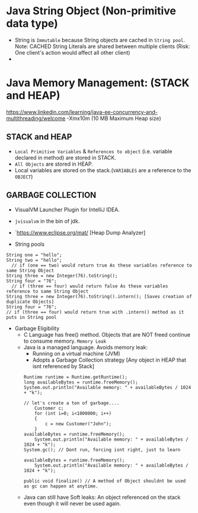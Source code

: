 # Java String Object (Non-primitive data type)
* String is ```Immutable``` because String objects are cached in ```String pool```.<br/>
Note: CACHED String Literals are shared between multiple clients (Risk: One client's action would affect all other client)
*



# Java Memory Management: (STACK and HEAP)

https://www.linkedin.com/learning/java-ee-concurrency-and-multithreading/welcome
-Xmx10m (10 MB Maximum Heap size)

## STACK and HEAP
* ```Local Primitive Variables``` & ```References to object``` (i.e. variable declared in method) are stored in STACK. 
* ```All Objects``` are stored in HEAP.
* Local variables are stored on the stack.(```VARIABLES``` are a reference to the ```OBJECT```)


## GARBAGE COLLECTION
* VisualVM Launcher Plugin for IntelliJ IDEA.
* ```jvisualvm``` in the bin of jdk.
* `https://www.eclipse.org/mat/ [Heap Dump Analyzer]

* String pools
``` 
String one = "hello";
String two = "hello";
  // if (one == two) would return true As these variables reference to same String Object
String three = new Integer(76).toString();
String four = "76";
  // if (three == four) would return false As these variables reference to same String Object
String three = new Integer(76).toString().intern(); [Saves creation of duplicate Objects]
String four = "76";
// if (three == four) would return true with .intern() method as it puts in String pool
```

* Garbage Eligibility
  * C Language has free() method. Objects that are NOT freed continue to consume memory. ```Memory Leak```
  * Java is a managed language. Avoids memory leak:
    * Running on a virtual machine (JVM)
    * Adopts a Garbage Collection strategy [Any object in HEAP that isnt referenced by Stack]
    ```
    Runtime runtime = Runtime.getRuntime();
    long availableBytes = runtime.freeMemory();
    System.out.println("Available memory: " + availableBytes / 1024 + "k");
    
    // let's create a ton of garbage....
		Customer c;
		for (int i=0; i<1000000; i++)
		{
			c = new Customer("John");	
		}
    availableBytes = runtime.freeMemory();
		System.out.println("Available memory: " + availableBytes / 1024 + "k");
    System.gc(); // Dont run, forcing isnt right, just to learn
    
    availableBytes = runtime.freeMemory();
		System.out.println("Available memory: " + availableBytes / 1024 + "k");
    ```
    ```
    public void finalize() // A method of Object shouldnt be used as gc can happen at anytime.
    ```
  * Java can still have Soft leaks: An object referenced on the stack even though it will never be used again.                          

